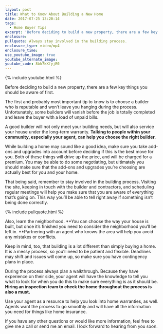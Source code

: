 ```yaml
---
layout: post
title: What to Know About Building a New Home
date: 2017-07-25 13:20:14
tags:
  - Home Buyer Tips
excerpt: 'Before deciding to build a new property, there are a few key things you should be aware of first.'
enclosure:
pullquote: Always stay involved in the building process.
enclosure_type: video/mp4
enclosure_time:
use_youtube_image: true
youtube_alternate_image:
youtube_code: 8bh7kXfyjE0
---
```



{% include youtube.html %}

Before deciding to build a new property, there are a few key things you should be aware of first.

The first and probably most important tip to know is to choose a builder who is reputable and won’t leave you hanging during the process. Unfortunately, some builders will vanish before the job is totally completed and leave the buyer with a load of unpaid bills.

A good builder will not only meet your building needs, but will also service your house under the long-term warranty. **Talking to people within your community, especially your agent, can help you choose the right builder.**

While building a home may sound like a good idea, make sure you take add-ons and upgrades into account before deciding if this is the best move for you. Both of these things will drive up the price, and will be charged for a premium. You may be able to do some negotiating, but ultimately you should make sure that the add-ons and upgrades you’re choosing are actually best for you and your home.

That being said, remember to stay involved in the building process. Visiting the site, keeping in touch with the builder and contractors, and scheduling regular meetings will help you make sure that you are aware of everything that’s going on. This way you’ll be able to tell right away if something isn’t being done correctly.

{% include pullquote.html %}

Also, learn the neighborhood. **You can choose the way your house is built, but once it’s finished you need to consider the neighborhood you’ll be left in.&nbsp;**Partnering with an agent who knows the area will help you avoid any mistakes or conflicts.

Keep in mind, too, that building is a lot different than simply buying a home. It is a messy process, so you’ll need to be patient and flexible. Deadlines may shift and issues will come up, so make sure you have contingency plans in place.

During the process always plan a walkthrough. Because they have experience on their side, your agent will have the knowledge to tell you what to look for when you do this to make sure everything is as it should be. **Hiring an inspection team to check the home throughout the process is also a must.**

Use your agent as a resource to help you look into home warranties, as well. Agents want the process to go smoothly and will have all the information you need for things like home insurance.

If you have any other questions or would like more information, feel free to give me a call or send me an email. I look forward to hearing from you soon.